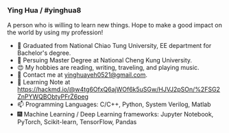 ### Ying Hua / #yinghua8

<!--
**yinghua8/yinghua8** is a ✨ _special_ ✨ repository because its `README.md` (this file) appears on your GitHub profile.

Here are some ideas to get you started:
-->
A person who is willing to learn new things. Hope to make a good impact on the world by using my profession!

- 🌱 Graduated from National Chiao Tung University, EE department for Bachelor's degree.
- 👯 Persuing Master Degree at National Cheng Kung University.
- 😍 My hobbies are reading, writing, traveling, and playing music.
- 💌 Contact me at yinghuayeh0521@gmail.com.
- 📓 Learning Note at https://hackmd.io/@w4tg6OfxQ6ajWOf6k5uSGw/HJVJ2pSOn/%2FSG2ZnPYWQBObtyPFrZ6peg
- 📫 Programming Languages: C/C++, Python, System Verilog, Matlab
- 🎆 Machine Learning / Deep Learning frameworks: Jupyter Notebook, PyTorch, Scikit-learn, TensorFlow, Pandas
